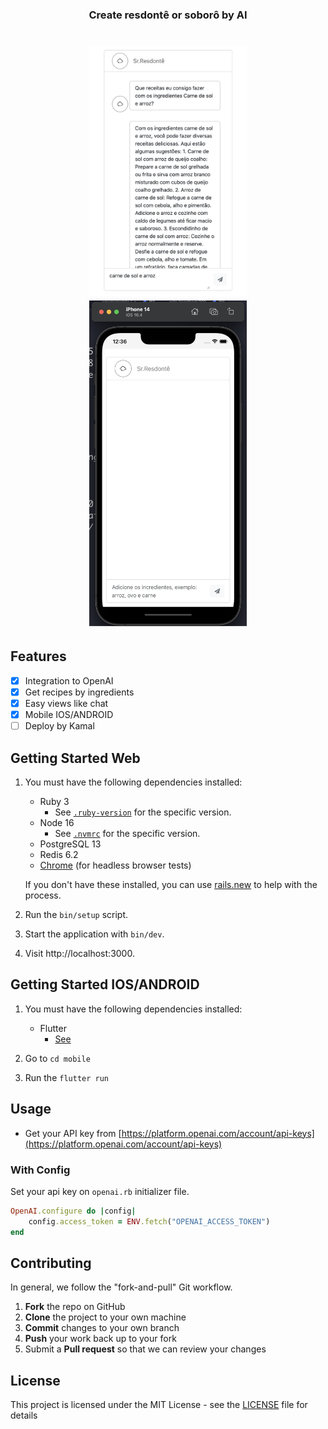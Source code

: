 <h3 align="center">
  Create resdontê or soborô by AI
</h3>

<h1 align="center" style="border-bottom: none">
  <div>
    <img  alt="Resdontê" src="https://github.com/esmerino/resdonte/blob/main/app/assets/images/screenshot.png"  width="50%" height="50%" />
  </div>

  <div>
    <img  alt="Resdontê" src="https://github.com/esmerino/resdonte/blob/main/app/assets/images/ios.png"  width="50%" height="50%" />
  </div>
</h1>

## Features

- [x] Integration to OpenAI
- [x] Get recipes by ingredients
- [x] Easy views like chat
- [x] Mobile IOS/ANDROID
- [ ] Deploy by Kamal

## Getting Started Web

1. You must have the following dependencies installed:

     - Ruby 3
          - See [`.ruby-version`](.ruby-version) for the specific version.
     - Node 16 
          - See [`.nvmrc`](.nvmrc) for the specific version.
     - PostgreSQL 13
     - Redis 6.2
     - [Chrome](https://www.google.com/search?q=chrome) (for headless browser tests)

    If you don't have these installed, you can use [rails.new](https://rails.new) to help with the process.

2. Run the `bin/setup` script.
3. Start the application with `bin/dev`.
4. Visit http://localhost:3000.

## Getting Started IOS/ANDROID

1. You must have the following dependencies installed:
     - Flutter
          - [See](https://docs.flutter.dev/get-started/install)

2. Go to `cd mobile`
2. Run the `flutter run`

## Usage

- Get your API key from [https://platform.openai.com/account/api-keys](https://platform.openai.com/account/api-keys)

### With Config

Set your api key on `openai.rb` initializer file.

```ruby
OpenAI.configure do |config|
    config.access_token = ENV.fetch("OPENAI_ACCESS_TOKEN")
end
```

## Contributing

In general, we follow the "fork-and-pull" Git workflow.

 1. **Fork** the repo on GitHub
 2. **Clone** the project to your own machine
 3. **Commit** changes to your own branch
 4. **Push** your work back up to your fork
 5. Submit a **Pull request** so that we can review your changes

## License

This project is licensed under the MIT License - see the [LICENSE](LICENSE) file for details
